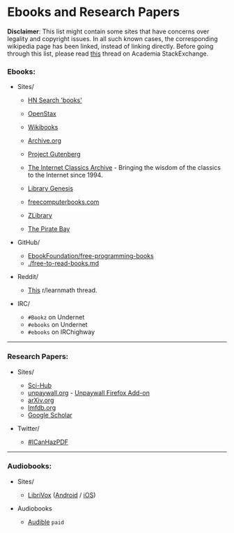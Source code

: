 # Ebooks and Research Papers

**Disclaimer**: This list might contain some sites that have concerns over legality and copyright issues. In all such known cases, the corresponding wikipedia page has been linked, instead of linking directly. Before going through this list, please read [this](https://academia.stackexchange.com/questions/112509/legality-of-downloading-books-from-websites-such-as-library-genesis) thread on Academia StackExchange.

### Ebooks:
- Sites/
    - [HN Search 'books'](https://hn.algolia.com/?dateRange=all&page=0&prefix=true&query=books&sort=byPopularity&type=story)
    - [OpenStax](https://openstax.org/)
    - [Wikibooks](https://en.wikibooks.org/wiki/Main_Page)
    - [Archive.org](https://archive.org/)
    - [Project Gutenberg](https://www.gutenberg.org/)
    - [The Internet Classics Archive](http://classics.mit.edu/) - Bringing the wisdom of the classics to the Internet since 1994.
    
    - [Library Genesis](http://en.wikipedia.org/wiki/Library_Genesis)
    - [freecomputerbooks.com](http://freecomputerbooks.com/)
    - [ZLibrary](https://b-ok.org/)
    - [The Pirate Bay](https://en.wikipedia.org/wiki/The_Pirate_Bay)

- GitHub/
    - [EbookFoundation/free-programming-books](https://github.com/EbookFoundation/free-programming-books)
    - [./free-to-read-books.md](free-to-read-books.md)

- Reddit/
    - [This](https://www.reddit.com/r/learnmath/comments/8p922p/list_of_websites_ebooks_downloads_etc_for_mobile/?utm_source=share&utm_medium=web2x) r/learnmath thread.

- IRC/
    - `#Bookz` on Undernet
    - `#ebooks` on Undernet
    - `#ebooks` on IRChighway

---

### Research Papers:
- Sites/
    - [Sci-Hub](https://en.wikipedia.org/wiki/Sci-Hub)
    - [unpaywall.org](https://unpaywall.org/) - [Unpaywall Firefox Add-on](https://addons.mozilla.org/en-US/firefox/addon/unpaywall)
    - [arXiv.org](https://arxiv.org/)
    - [lmfdb.org](http://www.lmfdb.org/)
    - [Google Scholar](https://scholar.google.com/)

- Twitter/
    - [#ICanHazPDF](https://en.wikipedia.org/wiki/ICanHazPDF)
    
---

### Audiobooks:
- Sites/
    - [LibriVox](https://librivox.org/) ([Android](https://play.google.com/store/apps/details?id=app.librivox.android&hl=en_US) / [iOS](https://apps.apple.com/us/app/librivox-audio-books/id596159212))

- Audiobooks
  - [Audible](https://www.audible.co.uk/) `paid`

